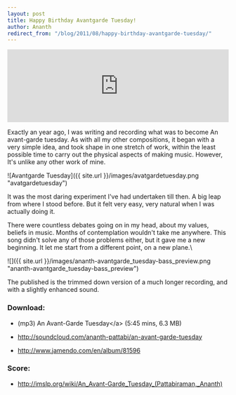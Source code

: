 ```yaml
---
layout: post
title: Happy Birthday Avantgarde Tuesday!
author: Ananth
redirect_from: "/blog/2011/08/happy-birthday-avantgarde-tuesday/"
---
```


<iframe width="100%" height="166" scrolling="no" frameborder="no" src="https://w.soundcloud.com/player/?url=https%3A//api.soundcloud.com/tracks/8043164&amp;color=333333&amp;auto_play=false&amp;hide_related=false&amp;show_comments=true&amp;show_user=true&amp;show_reposts=false"></iframe>

Exactly an year ago, I was writing and recording what was to become An avant-garde tuesday. As with all my other compositions, it began with a very simple idea, and took shape in one stretch of work, within the least possible time to carry out the physical aspects of making music. However, It's unlike any other work of mine. 

![Avantgarde Tuesday]({{ site.url }}/images/avatgardetuesday.png "avatgardetuesday")

It was the most daring experiment I've had undertaken till then. A big leap from where I stood before. But it felt very easy, very natural when I was actually doing it.  

There were countless debates going on in my head, about my values, beliefs in music. Months of contemplation wouldn't take me anywhere.  This song didn't solve any of those problems either, but it gave me a new beginning. It let me start from a different point, on a new plane.\

![]({{ site.url }}/images/ananth-avantgarde_tuesday-bass_preview.png "ananth-avantgarde_tuesday-bass_preview")

The published is the trimmed down version of a much longer recording, and with a slightly enhanced sound.

### Download:

- (mp3) An Avant-Garde Tuesday\</a\> (5:45 mins, 6.3 MB)

- <http://soundcloud.com/ananth-pattabi/an-avant-garde-tuesday>

- <http://www.jamendo.com/en/album/81596>

### Score:

- <http://imslp.org/wiki/An_Avant-Garde_Tuesday_(Pattabiraman,_Ananth)>

